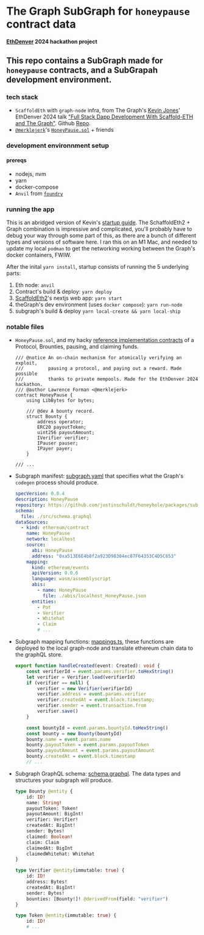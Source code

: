 # The Graph SubGraph for `honeypause` contract data
#### [EthDenver](https://www.ethdenver.com/) 2024 hackathon project

## This repo contains a SubGraph made for `honeypause` contracts, and a SubGrapah development environment.

###  tech stack
- `ScaffoldEth` with `graph-node` infra, from The Graph's [Kevin Jones](https://github.com/kmjones1979)' EthDenver 2024 talk ["Full Stack Dapp Development With Scaffold-ETH and The Graph"](https://www.ethdenver.com/agenda/full-stack-dapp-development-with-scaffold-eth-and-the-graph-9dbfd). Github [Repo](https://github.com/kmjones1979/full-stack-dapp-workshop/tree/main).
- [`@merklejerk`](https://github.com/merklejerk)'s [`HoneyPause.sol`](https://github.com/merklejerk/honeypause) + friends

### development environnment setup
#### prereqs
- nodejs, nvm
- yarn
- docker-compose
- `Anvil` from [`foundry`](https://github.com/foundry-rs/foundry)

### running the app

This is an abridged version of Kevin's [startup guide](). The SchaffoldEth2 + Graph combination is impressive and complicated, you'll probably have to debug your way through some part of this, as there are a bunch of different types and versions of software here. I ran this on an M1 Mac, and needed to update my local `podman` to get the networking working between the Graph's docker containers, FWIW.

After the inital `yarn install`, startup consists of running the 5 underlying parts:

1. Eth node: `anvil`
1.  Contract's build & deploy: `yarn deploy`
1. [ScaffoldEth2](https://github.com/scaffold-eth/scaffold-eth-2)'s nextjs web app: `yarn start`
1. theGraph's dev environment (uses `docker compose`): `yarn run-node`
1. subgraph's build & deploy `yarn local-create && yarn local-ship`

### notable files

- `HoneyPause.sol`, and my hacky [reference implementation contracts](/packages/hardhat/contracts/) of a Protocol, Brounties, pausing, and claiming funds.
    ```Solidity
    /// @notice An on-chain mechanism for atomically verifying an exploit,
    ///         pausing a protocol, and paying out a reward. Made possible
    ///         thanks to private mempools. Made for the EthDenver 2024 hackathon. 
    /// @author Lawrence Forman <@merklejerk>
    contract HoneyPause {
        using LibBytes for bytes;

        /// @dev A bounty record.
        struct Bounty {
            address operator;
            ERC20 payoutToken;
            uint256 payoutAmount;
            IVerifier verifier;
            IPauser pauser;
            IPayer payer; 
        }

    /// ...
    ```
- Subgraph manifest: [subgraph.yaml](/packages/subgraph/subgraph.yaml) that specifies what the Graph's `codegen` process should produce.
    ```yaml
    specVersion: 0.0.4
    description: HoneyPause
    repository: https://github.com/justinschuldt/honeyhole/packages/subgraph/
    schema:
      file: ./src/schema.graphql
    dataSources:
      - kind: ethereum/contract
        name: HoneyPause
        network: localhost
        source:
          abi: HoneyPause
          address: "0xa513E6E4b8f2a923D98304ec87F64353C4D5C853"
        mapping:
          kind: ethereum/events
          apiVersion: 0.0.6
          language: wasm/assemblyscript
          abis:
            - name: HoneyPause
              file: ./abis/localhost_HoneyPause.json
          entities:
            - Pot
            - Verifier
            - Whitehat
            - Claim
            # ...
    ```
- Subgraph mapping functions: [mappings.ts](/packages/subgraph/src/mappings.ts), these functions are deployed to the local graph-node and translate ethereum chain data to the graphQL store.
    ```typescript
    export function handleCreated(event: Created): void {
        const verifierId = event.params.verifier.toHexString()
        let verifier = Verifier.load(verifierId)
        if (verifier == null) {
            verifier = new Verifier(verifierId)
            verifier.address = event.params.verifier
            verifier.createdAt = event.block.timestamp;
            verifier.sender = event.transaction.from
            verifier.save()
        }

        const bountyId = event.params.bountyId.toHexString()
        const bounty = new Bounty(bountyId)
        bounty.name = event.params.name
        bounty.payoutToken = event.params.payoutToken
        bounty.payoutAmount = event.params.payoutAmount
        bounty.createdAt = event.block.timestamp
        // ...
    ```
- Subgraph GraphQL schema: [schema.graphql](/packages/subgraph/src/schema.graphql). The data types and structures your subgraph will produce.
    ```GraphQL
    type Bounty @entity {
        id: ID!
        name: String!
        payoutToken: Token!
        payoutAmount: BigInt!
        verifier: Verifier!
        createdAt: BigInt!
        sender: Bytes!
        claimed: Boolean!
        claim: Claim
        claimedAt: BigInt
        claimedWhitehat: Whitehat
    }

    type Verifier @entity(immutable: true) {
        id: ID!
        address: Bytes!
        createdAt: BigInt!
        sender: Bytes!
        bounties: [Bounty!]! @derivedFrom(field: "verifier")
    }

    type Token @entity(immutable: true) {
        id: ID!
        # ...
    ```

